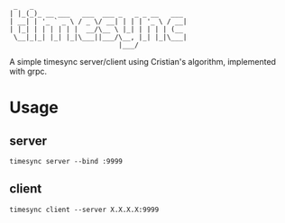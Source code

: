 ```
 _   _                                      
| |_(_)_ __ ___   ___  ___ _   _ _ __   ___ 
| __| | '_ ` _ \ / _ \/ __| | | | '_ \ / __|
| |_| | | | | | |  __/\__ \ |_| | | | | (__ 
 \__|_|_| |_| |_|\___||___/\__, |_| |_|\___|
                           |___/            
```

A simple timesync server/client using Cristian's algorithm, implemented with grpc.

Usage
=====

## server

    timesync server --bind :9999

## client

    timesync client --server X.X.X.X:9999

